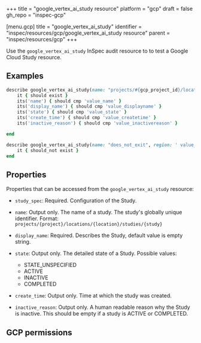 +++
title = "google_vertex_ai_study resource"
platform = "gcp"
draft = false
gh_repo = "inspec-gcp"

[menu.gcp]
title = "google_vertex_ai_study"
identifier = "inspec/resources/gcp/google_vertex_ai_study resource"
parent = "inspec/resources/gcp"
+++

Use the `google_vertex_ai_study` InSpec audit resource to to test a Google Cloud Study resource.

## Examples

```ruby
describe google_vertex_ai_study(name: "projects/#{gcp_project_id}/locations/#{study['region']}/studies/#{study['name']}", region: ' value_region') do
	it { should exist }
	its('name') { should cmp 'value_name' }
	its('display_name') { should cmp 'value_displayname' }
	its('state') { should cmp 'value_state' }
	its('create_time') { should cmp 'value_createtime' }
	its('inactive_reason') { should cmp 'value_inactivereason' }

end

describe google_vertex_ai_study(name: "does_not_exit", region: ' value_region') do
	it { should_not exist }
end
```

## Properties

Properties that can be accessed from the `google_vertex_ai_study` resource:


  * `study_spec`: Required. Configuration of the Study.

  * `name`: Output only. The name of a study. The study's globally unique identifier. Format: `projects/{project}/locations/{location}/studies/{study}`

  * `display_name`: Required. Describes the Study, default value is empty string.

  * `state`: Output only. The detailed state of a Study.
  Possible values:
    * STATE_UNSPECIFIED
    * ACTIVE
    * INACTIVE
    * COMPLETED

  * `create_time`: Output only. Time at which the study was created.

  * `inactive_reason`: Output only. A human readable reason why the Study is inactive. This should be empty if a study is ACTIVE or COMPLETED.


## GCP permissions
